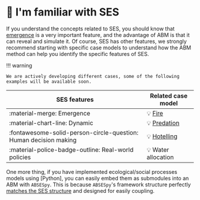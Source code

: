 # :checkered_flag: I'm familiar with SES

<!-- 如果你了解SES相关的概念，你应该知道[非线性的突变]是非常重要的特征，ABM的优点就是能够揭示并模拟它们。当然 SES 还有其他特征，我们强烈建议从具体的案例模型开始，了解ABM这个方法如何帮助你识别SES的具体特征。 -->
If you understand the concepts related to SES, you should know that [emergence] is a very important feature, and the advantage of ABM is that it can reveal and simulate it.
Of course, SES has other features, we strongly recommend starting with specific case models to understand how the ABM method can help you identify the specific features of SES.

!!! warning

    We are actively developing different cases, some of the following examples will be available soon.

| SES features      | Related case model                          |
| ----------- | ------------------------------------ |
| :material-merge: Emergence       | :bulb: [Fire]  |
| :material-chart-line: Dynamic       | :bulb: [Predation] |
| :fontawesome-solid-person-circle-question: Human decision making    | :bulb: [Hotelling] |
| :material-police-badge-outline: Real-world policies    | :bulb: Water allocation |

<!-- 还有一件事，如果你有使用Python实现过地表过程/人类社会过程模型，你可以轻松地将它们作为子模块嵌入到`ABSESpy`中使用，因为`ABSESpy`提供了与SES结构完全匹配的框架结构，并且实现了子模块的自由耦合。 -->
One more thing, if you have implemented ecological/social processes models using [Python], you can easily embed them as submodules into an ABM with `ABSESpy`.
This is because `ABSESpy`'s framework structure perfectly [matches the SES structure] and designed for easily coupling.

<!-- links -->
  [emergence]: ../wiki/concepts/emergence.md
  [matches the SES structure]: ../tutorial/beginner/organize_model_structure.ipynb
  [Hotelling]: ../tutorial/beginner/hotelling_tutorial.ipynb
  [Fire]: ../tutorial/completing/fire_tutorial.ipynb
  [Predation]: ../tutorial/beginner/predation_tutorial.ipynb
